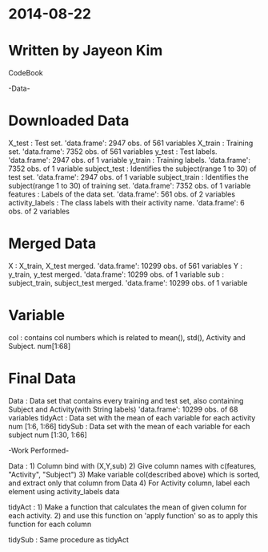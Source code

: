 # 2014-08-22
# Written by Jayeon Kim


CodeBook 


-Data- 

# Downloaded Data
X_test : Test set. 'data.frame': 2947 obs. of  561 variables
X_train : Training set. 'data.frame': 7352 obs. of  561 variables
y_test : Test labels. 'data.frame': 2947 obs. of  1 variable
y_train : Training labels. 'data.frame': 7352 obs. of  1 variable
subject_test : Identifies the subject(range 1 to 30) of test set. 'data.frame':	2947 obs. of  1 variable
subject_train : Identifies the subject(range 1 to 30) of training set. 'data.frame': 7352 obs. of  1 variable
features : Labels of the data set. 'data.frame': 561 obs. of  2 variables
activity_labels : The class labels with their activity name. 'data.frame': 6 obs. of  2 variables

# Merged Data
X : X_train, X_test merged. 'data.frame': 10299 obs. of  561 variables
Y : y_train, y_test merged. 'data.frame': 10299 obs. of  1 variable
sub : subject_train, subject_test merged. 'data.frame':	10299 obs. of  1 variable

# Variable
col : contains col numbers which is related to mean(), std(), Activity and Subject. num[1:68]

# Final Data
Data :  Data set that contains every training and test set, 
	also containing Subject and Activity(with String labels)
	'data.frame':	10299 obs. of  68 variables
tidyAct : Data set with the mean of each variable for each activity
	  num [1:6, 1:66]
tidySub : Data set with the mean of each variable for each subject
	  num [1:30, 1:66]
	

-Work Performed-

Data :  1) Column bind with (X,Y,sub)
	2) Give column names with c(features, "Activity", "Subject")
	3) Make variable col(described above) which is sorted, and extract only that column from Data
	4) For Activity column, label each element using activity_labels data

tidyAct : 1) Make a function that calculates the mean of given column for each activity.
	  2) and use this function on 'apply function' so as to apply this function for each column

tidySub : Same procedure as tidyAct